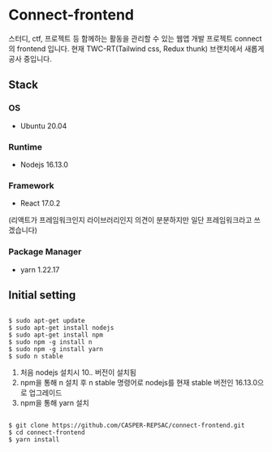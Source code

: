 # Connect-frontend

스터디, ctf, 프로젝트 등 함께하는 활동을 관리할 수 있는 웹앱 개발 프로젝트 connect의 frontend 입니다.
현재 TWC-RT(Tailwind css, Redux thunk) 브랜치에서 새롭게 공사 중입니다. 

## Stack

### OS

* Ubuntu 20.04

### Runtime

* Nodejs 16.13.0

### Framework

* React 17.0.2

(리액트가 프레임워크인지 라이브러리인지 의견이 분분하지만 일단 프레임워크라고 쓰겠습니다)

### Package Manager
* yarn 1.22.17

## Initial setting

```

$ sudo apt-get update
$ sudo apt-get install nodejs
$ sudo apt-get install npm
$ sudo npm -g install n
$ sudo npm -g install yarn
$ sudo n stable

```

1. 처음 nodejs 설치시 10.*.* 버전이 설치됨
2. npm을 통해 n 설치 후 n stable 명령어로 nodejs를 현재 stable 버전인 16.13.0으로 업그레이드
3. npm을 통해 yarn 설치

```

$ git clone https://github.com/CASPER-REPSAC/connect-frontend.git
$ cd connect-frontend
$ yarn install

```
